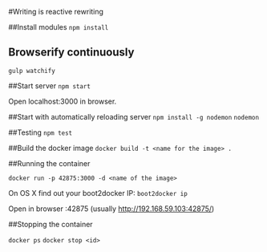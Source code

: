 #Writing is reactive rewriting

##Install modules
`npm install`

## Browserify continuously
`gulp watchify`

##Start server
`npm start`

Open localhost:3000 in browser.

##Start with automatically reloading server
`npm install -g nodemon`
`nodemon`


##Testing
`npm test`

##Build the docker image
`docker build -t <name for the image> .`

##Running the container

`docker run -p 42875:3000 -d <name of the image>`

On OS X find out your boot2docker IP:
`boot2docker ip`

Open in browser <boot2docker ip>:42875 (usually http://192.168.59.103:42875/)

##Stopping the container

`docker ps`
`docker stop <id>`

